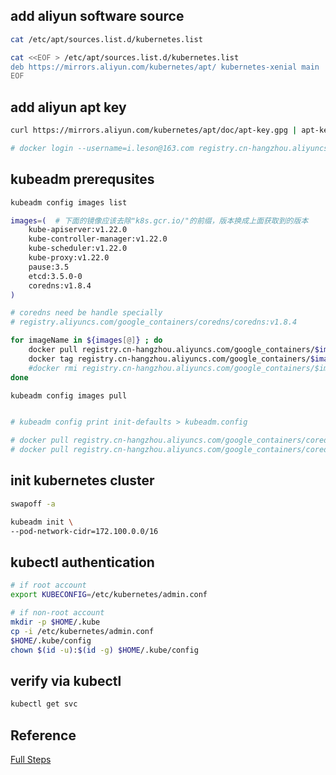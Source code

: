 ## add aliyun software source
```bash
cat /etc/apt/sources.list.d/kubernetes.list

cat <<EOF > /etc/apt/sources.list.d/kubernetes.list
deb https://mirrors.aliyun.com/kubernetes/apt/ kubernetes-xenial main
EOF
```

## add aliyun apt key
```bash
curl https://mirrors.aliyun.com/kubernetes/apt/doc/apt-key.gpg | apt-key add -

# docker login --username=i.leson@163.com registry.cn-hangzhou.aliyuncs.com
```

## kubeadm prerequsites 
```bash
kubeadm config images list

images=(  # 下面的镜像应该去除"k8s.gcr.io/"的前缀，版本换成上面获取到的版本
    kube-apiserver:v1.22.0 
    kube-controller-manager:v1.22.0 
    kube-scheduler:v1.22.0 
    kube-proxy:v1.22.0 
    pause:3.5 
    etcd:3.5.0-0 
    coredns:v1.8.4
)

# coredns need be handle specially
# registry.aliyuncs.com/google_containers/coredns/coredns:v1.8.4

for imageName in ${images[@]} ; do
    docker pull registry.cn-hangzhou.aliyuncs.com/google_containers/$imageName
    docker tag registry.cn-hangzhou.aliyuncs.com/google_containers/$imageName k8s.gcr.io/$imageName
    #docker rmi registry.cn-hangzhou.aliyuncs.com/google_containers/$imageName
done

kubeadm config images pull


# kubeadm config print init-defaults > kubeadm.config

# docker pull registry.cn-hangzhou.aliyuncs.com/google_containers/coredns/coredns:v1.8.4
# docker pull registry.cn-hangzhou.aliyuncs.com/google_containers/coredns:v1.8.4
```

## init kubernetes cluster
```bash
swapoff -a

kubeadm init \
--pod-network-cidr=172.100.0.0/16 

```

## kubectl authentication
```bash
# if root account
export KUBECONFIG=/etc/kubernetes/admin.conf

# if non-root account
mkdir -p $HOME/.kube
cp -i /etc/kubernetes/admin.conf
$HOME/.kube/config
chown $(id -u):$(id -g) $HOME/.kube/config
```

## verify via kubectl
```bash
kubectl get svc
```

## Reference
[Full Steps](https://blog.csdn.net/weixin_30599769/article/details/99213805)